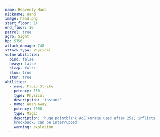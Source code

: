 ```yaml
---
name: Heavenly Hand
nickname: Hand
image: hand.png
start_floor: 14
end_floor: 16
patrol: true
agro: Sight
hp: 5756
attack_damage: 748
attack_type: Physical
vulnerabilities:
  bind: false
  heavy: false
  sleep: false
  slow: true
  stun: true
abilities:
  - name: Fluid Strike
    potency: 130
    type: Physical
    description: 'instant'
  - name: Wash Away
    potency: 1000
    type: Magic
    description: 'huge pointblank AoE enrage used after 25s; inflicts
    knockback; can be interrupted'
    warning: explosion
---
```

